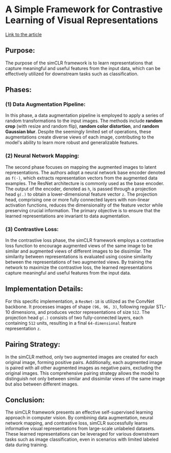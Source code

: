 # A Simple Framework for Contrastive Learning of Visual Representations

[Link to the article](https://arxiv.org/abs/2002.05709)

## Purpose: 
The purpose of the simCLR framework is to learn representations that capture meaningful and useful features from the input data, which can be effectively utilized for downstream tasks such as classification.

## Phases:
### (1) Data Augmentation Pipeline:
In this phase, a data augmentation pipeline is employed to apply a series of random transformations to the input images. The methods include **random crop** (with resize and random flip), **random color distortion**, and **random Gaussian blur**. Despite the seemingly limited set of operations, these augmentations create diverse views of each image, contributing to the model's ability to learn more robust and generalizable features.

### (2) Neural Network Mapping:
The second phase focuses on mapping the augmented images to latent representations. The authors adopt a neural network base encoder denoted as `f(·)`, which extracts representation vectors from the augmented data examples. The ResNet architecture is commonly used as the base encoder. The output of the encoder, denoted as `h`, is passed through a projection head `g(.)` to obtain a lower-dimensional feature vector `z`. The projection head, comprising one or more fully connected layers with non-linear activation functions, reduces the dimensionality of the feature vector while preserving crucial information. The primary objective is to ensure that the learned representations are invariant to data augmentation.

### (3) Contrastive Loss:
In the contrastive loss phase, the simCLR framework employs a contrastive loss function to encourage augmented views of the same image to be similar and augmented views of different images to be dissimilar. The similarity between representations is evaluated using cosine similarity between the representations of two augmented views. By training the network to maximize the contrastive loss, the learned representations capture meaningful and useful features from the input data.

## Implementation Details:
For this specific implementation, a `ResNet-18` is utilized as the ConvNet backbone. It processes images of shape `(96, 96, 3)`, following regular STL-10 dimensions, and produces vector representations of size `512`. The projection head `g(.)` consists of two fully-connected layers, each containing `512` units, resulting in a final `64-dimensional` feature representation `z`.

## Pairing Strategy:
In the simCLR method, only two augmented images are created for each original image, forming positive pairs. Additionally, each augmented image is paired with all other augmented images as negative pairs, excluding the original images. This comprehensive pairing strategy allows the model to distinguish not only between similar and dissimilar views of the same image but also between different images.

## Conclusion:
The simCLR framework presents an effective self-supervised learning approach in computer vision. By combining data augmentation, neural network mapping, and contrastive loss, simCLR successfully learns informative visual representations from large-scale unlabeled datasets. These learned representations can be leveraged for various downstream tasks such as image classification, even in scenarios with limited labeled data during training.
